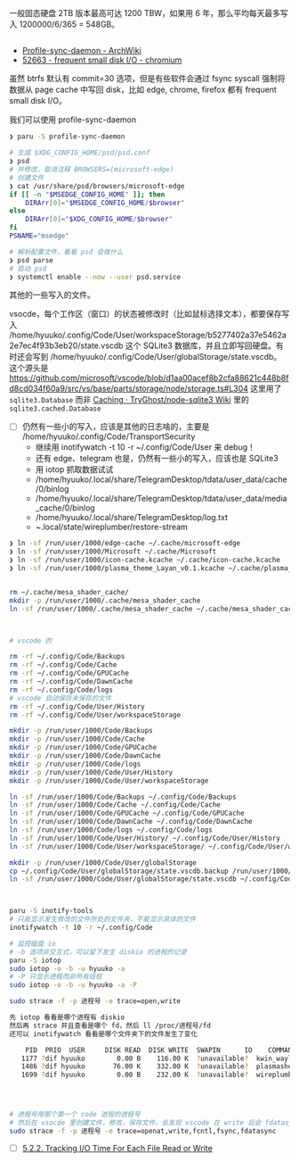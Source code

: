 一般固态硬盘 2TB 版本最高可达 1200 TBW，如果用 6 年，那么平均每天最多写入 1200000/6/365 = 548GB。

##

- [Profile-sync-daemon - ArchWiki](https://wiki.archlinux.org/title/profile-sync-daemon)
- [52663 - frequent small disk I/O - chromium](https://bugs.chromium.org/p/chromium/issues/detail?id=52663)

虽然 btrfs 默认有 commit=30 选项，但是有些软件会通过 fsync syscall 强制将数据从 page cache 中写回 disk，比如 edge, chrome, firefox 都有 frequent small disk I/O。

我们可以使用 profile-sync-daemon

```bash
❯ paru -S profile-sync-daemon

# 生成 $XDG_CONFIG_HOME/psd/psd.conf
❯ psd
# 并修改，取消注释 BROWSERS=(microsoft-edge)
# 创建文件
❯ cat /usr/share/psd/browsers/microsoft-edge
if [[ -n "$MSEDGE_CONFIG_HOME" ]]; then
    DIRArr[0]="$MSEDGE_CONFIG_HOME/$browser"
else
    DIRArr[0]="$XDG_CONFIG_HOME/$browser"
fi
PSNAME="msedge"

# 解析配置文件，看看 psd 会做什么
❯ psd parse
# 启动 psd
❯ systemctl enable --now --user psd.service
```

其他的一些写入的文件。

vsocde，每个工作区（窗口）的状态被修改时（比如鼠标选择文本），都要保存写入 /home/hyuuko/.config/Code/User/workspaceStorage/b5277402a37e5462a2e7ec4f93b3eb20/state.vscdb 这个 SQLite3 数据库，并且立即写回硬盘。有时还会写到 /home/hyuuko/.config/Code/User/globalStorage/state.vscdb。
这个源头是 <https://github.com/microsoft/vscode/blob/d1aa00acef8b2cfa88621c448b8fd8cd034f60a9/src/vs/base/parts/storage/node/storage.ts#L304> 这里用了 `sqlite3.Database` 而非 [Caching · TryGhost/node-sqlite3 Wiki](https://github.com/TryGhost/node-sqlite3/wiki/Caching) 里的 `sqlite3.cached.Database`

- [ ] 仍然有一些小的写入，应该是其他的日志啥的，主要是 /home/hyuuko/.config/Code/TransportSecurity
  - 继续用 inotifywatch -t 10 -r ~/.config/Code/User 来 debug！
  - 还有 edge、telegram 也是，仍然有一些小的写入，应该也是 SQLite3
  - 用 iotop 抓取数据试试
  - /home/hyuuko/.local/share/TelegramDesktop/tdata/user_data/cache/0/binlog
  - /home/hyuuko/.local/share/TelegramDesktop/tdata/user_data/media_cache/0/binlog
  - /home/hyuuko/.local/share/TelegramDesktop/log.txt
  - ~.local/state/wireplumber/restore-stream

```bash
❯ ln -sf /run/user/1000/edge-cache ~/.cache/microsoft-edge
❯ ln -sf /run/user/1000/Microsoft ~/.cache/Microsoft
❯ ln -sf /run/user/1000/icon-cache.kcache ~/.cache/icon-cache.kcache
❯ ln -sf /run/user/1000/plasma_theme_Layan_v0.1.kcache ~/.cache/plasma_theme_Layan_v0.1.kcache


rm ~/.cache/mesa_shader_cache/
mkdir -p /run/user/1000/.cache/mesa_shader_cache
ln -sf /run/user/1000/.cache/mesa_shader_cache ~/.cache/mesa_shader_cache



# vscode 的

rm -rf ~/.config/Code/Backups
rm -rf ~/.config/Code/Cache
rm -rf ~/.config/Code/GPUCache
rm -rf ~/.config/Code/DawnCache
rm -rf ~/.config/Code/logs
# vscode 自动保存未保存的文件
rm -rf ~/.config/Code/User/History
rm -rf ~/.config/Code/User/workspaceStorage

mkdir -p /run/user/1000/Code/Backups
mkdir -p /run/user/1000/Code/Cache
mkdir -p /run/user/1000/Code/GPUCache
mkdir -p /run/user/1000/Code/DawnCache
mkdir -p /run/user/1000/Code/logs
mkdir -p /run/user/1000/Code/User/History
mkdir -p /run/user/1000/Code/User/workspaceStorage

ln -sf /run/user/1000/Code/Backups ~/.config/Code/Backups
ln -sf /run/user/1000/Code/Cache ~/.config/Code/Cache
ln -sf /run/user/1000/Code/GPUCache ~/.config/Code/GPUCache
ln -sf /run/user/1000/Code/DawnCache ~/.config/Code/DawnCache
ln -sf /run/user/1000/Code/logs ~/.config/Code/logs
ln -sf /run/user/1000/Code/User/History/ ~/.config/Code/User/History
ln -sf /run/user/1000/Code/User/workspaceStorage/ ~/.config/Code/User/workspaceStorage

mkdir -p /run/user/1000/Code/User/globalStorage
cp ~/.config/Code/User/globalStorage/state.vscdb.backup /run/user/1000/Code/User/globalStorage/state.vscdb
ln -sf /run/user/1000/Code/User/globalStorage/state.vscdb ~/.config/Code/User/globalStorage/state.vscdb



paru -S inotify-tools
# 只能显示发生修改的文件所处的文件夹，不能显示具体的文件
inotifywatch -t 10 -r ~/.config/Code

# 监控磁盘 io
# -b 选项非交互式，可以留下发生 diskio 的进程的记录
paru -S iotop
sudo iotop -o -b -u hyuuko -a
# -P 只显示进程而非所有线程
sudo iotop -o -b -u hyuuko -a -P

sudo strace -f -p 进程号 -e trace=open,write

先 iotop 看看是哪个进程有 diskio
然后再 strace 并且查看是哪个 fd，然后 ll /proc/进程号/fd
还可以 inotifywatch 看看是哪个文件夹下的文件发生了变化

    PID  PRIO  USER     DISK READ  DISK WRITE  SWAPIN      IO    COMMAND
   1177 ?dif hyuuko        0.00 B    116.00 K  ?unavailable?  kwin_wayland --wayland-fd 7 --socket wayland-0 --xwayland-fd 8 --xwayland-fd 9 --xwayland-display :1 --xwayland-xauthority /run/user/1000/xauth_ZCSIyl --xwayland
   1486 ?dif hyuuko       76.00 K    332.00 K  ?unavailable?  plasmashell --no-respawn
   1699 ?dif hyuuko        0.00 B    232.00 K  ?unavailable?  wireplumber




# 进程号用那个第一个 code 进程的进程号
# 然后在 vsocde 里创建文件，修改，保存文件，会发现 vscode 在 write 后会 fdatasync！
sudo strace -f -p 进程号 -e trace=openat,write,fcntl,fsync,fdatasync
```

- [ ] [5.2.2. Tracking I/O Time For Each File Read or Write](http://sourceware.org/systemtap/SystemTap_Beginners_Guide/iotimesect.html)
